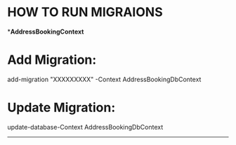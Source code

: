 ﻿# HOW TO RUN MIGRAIONS 
*******************AddressBookingContext******************
# Add Migration: 
add-migration "XXXXXXXXX" -Context AddressBookingDbContext
# Update Migration:
update-database-Context AddressBookingDbContext
**********************************************************
